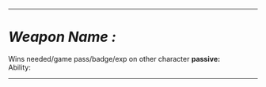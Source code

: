 __________________________________________________________________________
# ***Weapon Name :***
Wins needed/game pass/badge/exp on other character
**passive:**  
Ability:
__________________________________________________________________________
